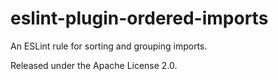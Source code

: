# eslint-plugin-ordered-imports

An ESLint rule for sorting and grouping imports.

Released under the Apache License 2.0.
